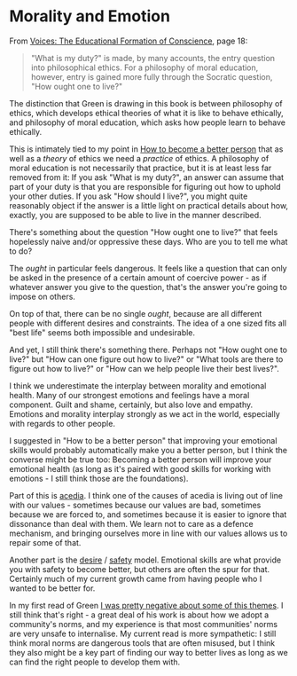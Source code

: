 # Morality and Emotion

From [Voices: The Educational Formation of Conscience](https://amzn.to/3g53ayI), page 18:

> "What is my duty?" is made, by many accounts, the entry question into philosophical ethics. For a philosophy of moral education, however, entry is gained more fully through the Socratic question, "How ought one to live?"

The distinction that Green is drawing in this book is between philosophy of ethics, which develops ethical theories of what it is like to behave ethically, and philosophy of moral education, which asks how people learn to behave ethically.

This is intimately tied to my point in [How to become a better person](https://notebook.drmaciver.com/posts/2020-05-10-08:54.html) that as well as a *theory* of ethics we need a *practice* of ethics.
A philosophy of moral education is not necessarily that practice, but it is at least less far removed from it:
If you ask "What is my duty?", an answer can assume that part of your duty is that you are responsible for figuring out how to uphold your other duties. If you ask "How should I live?", you might quite reasonably object if the answer is a little light on practical details about how, exactly, you are supposed to be able to live in the manner described.

There's something about the question "How ought one to live?" that feels hopelessly naive and/or oppressive these days. Who are you to tell me what to do?

The *ought* in particular feels dangerous. It feels like a question that can only be asked in the presence of a certain amount of coercive power - as if whatever answer you give to the question, that's the answer you're going to impose on others.

On top of that, there can be no single *ought*, because are all different people with different desires and constraints. The idea of a one sized fits all "best life" seems both impossible and undesirable.

And yet, I still think there's something there. Perhaps not "How ought one to live?" but "How can one figure out how to live?" or "What tools are there to figure out how to live?" or "How can we help people live their best lives?".

I think we underestimate the interplay between morality and emotional health. Many of our strongest emotions and feelings have a moral component. Guilt and shame, certainly, but also love and empathy. Emotions and morality interplay strongly as we act in the world, especially with regards to other people.

I suggested in "How to be a better person" that improving your emotional skills would probably automatically make you a better person, but I think the converse might be true too: Becoming a better person will improve your emotional health (as long as it's paired with good skills for working with emotions - I still think those are the foundations).

Part of this is [acedia](https://notebook.drmaciver.com/posts/2020-05-16-12:06.html). I think one of the causes of acedia is living out of line with our values - sometimes because our values are bad, sometimes because we are forced to, and sometimes because it is easier to ignore that dissonance than deal with them. We learn not to care as a defence mechanism, and bringing ourselves more in line with our values allows us to repair some of that.

Another part is the [desire](https://notebook.drmaciver.com/posts/2020-03-30-23:12.html) / [safety](https://notebook.drmaciver.com/posts/2020-03-18-11:24.html) model. Emotional skills are what provide you with safety to become better, but others are often the spur for that. Certainly much of my current growth came from having people who I wanted to be better for.

In my first read of Green [I was pretty negative about some of this themes](https://www.drmaciver.com/2019/08/jiminy-cricket-must-die/). I still think that's right - a great deal of his work is about how we adopt a community's norms, and my experience is that most communities' norms are very unsafe to internalise. My current read is more sympathetic: I still think moral norms are dangerous tools that are often misused, but I think they also might be a key part of finding our way to better lives as long as we can find the right people to develop them with.
